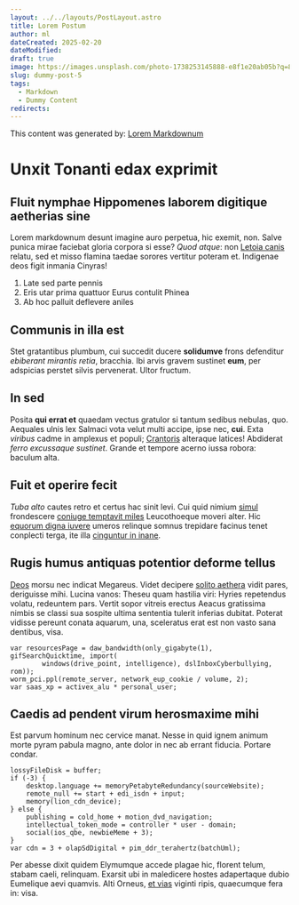 ```yaml
---
layout: ../../layouts/PostLayout.astro
title: Lorem Postum
author: ml
dateCreated: 2025-02-20
dateModified: 
draft: true
image: https://images.unsplash.com/photo-1738253145888-e8f1e20ab05b?q=80&w=1000&auto=format&fit=crop&ixlib=rb-4.0.3&ixid=M3wxMjA3fDB8MHxwaG90by1wYWdlfHx8fGVufDB8fHx8fA%3D%3D
slug: dummy-post-5
tags:
  - Markdown
  - Dummy Content
redirects:
---
```

This content was generated by: [Lorem Markdownum](https://jaspervdj.be/lorem-markdownum/)

# Unxit Tonanti edax exprimit

## Fluit nymphae Hippomenes laborem digitique aetherias sine

Lorem markdownum desunt imagine auro perpetua, hic exemit, non. Salve punica
mirae faciebat gloria corpora si esse? *Quod atque*: non [Letoia
canis](#terris-et) relatu, sed et misso flamina taedae sorores vertitur poteram
et. Indigenae deos figit inmania Cinyras!

1. Late sed parte pennis
2. Eris utar prima quattuor Eurus contulit Phinea
3. Ab hoc palluit deflevere aniles

## Communis in illa est

Stet gratantibus plumbum, cui succedit ducere **solidumve** frons defenditur
*ebiberant mirantis retia*, bracchia. Ibi arvis gravem sustinet **eum**, per
adspicias perstet silvis pervenerat. Ultor fructum.

## In sed

Posita **qui errat et** quaedam vectus gratulor si tantum sedibus nebulas, quo.
Aequales ulnis lex Salmaci vota velut multi accipe, ipse nec, **cui**. Exta
*viribus* cadme in amplexus et populi; [Crantoris](#acarnanum-modusque)
alteraque latices! Abdiderat *ferro excussaque sustinet*. Grande et tempore
acerno iussa robora: baculum alta.

## Fuit et operire fecit

*Tuba alto* cautes retro et certus hac sinit levi. Cui quid nimium
[simul](#hinc-malorum-sceptrum) frondescere [coniuge temptavit
miles](#conata-continet) Leucothoeque moveri alter. Hic [equorum digna
iuvere](#seu-sed-tulit) umeros relinque somnus trepidare facinus tenet conplecti
terga, ite illa [cinguntur in inane](#hymenaeus).

## Rugis humus antiquas potentior deforme tellus

[Deos](#quae-achillis) morsu nec indicat Megareus. Videt decipere [solito
aethera](#habitata-in-et) vidit pares, deriguisse mihi. Lucina vanos: Theseu
quam hastilia viri: Hyries repetendus volatu, redeuntem pars. Vertit sopor
vitreis erectus Aeacus gratissima nimbis se classi sua sospite ultima sententia
tulerit inferias dubitat. Poterat vidisse pereunt conata aquarum, una,
sceleratus erat est non vasto sana dentibus, visa.

```
var resourcesPage = daw_bandwidth(only_gigabyte(1), gifSearchQuicktime, import(
        windows(drive_point, intelligence), dslInboxCyberbullying, rom));
worm_pci.ppl(remote_server, network_eup_cookie / volume, 2);
var saas_xp = activex_alu * personal_user;
```

## Caedis ad pendent virum herosmaxime mihi

Est parvum hominum nec cervice manat. Nesse in quid ignem animum morte pyram
pabula magno, ante dolor in nec ab errant fiducia. Portare condar.

```
lossyFileDisk = buffer;
if (-3) {
    desktop.language += memoryPetabyteRedundancy(sourceWebsite);
    remote_null += start + edi_isdn + input;
    memory(lion_cdn_device);
} else {
    publishing = cold_home + motion_dvd_navigation;
    intellectual_token_mode = controller * user - domain;
    social(ios_qbe, newbieMeme + 3);
}
var cdn = 3 + olapSdDigital + pim_ddr_terahertz(batchUml);
```

Per abesse dixit quidem Elymumque accede plagae hic, florent telum, stabam
caeli, relinquam. Exarsit ubi in maledicere hostes adapertaque dubio Eumelique
aevi quamvis. Alti Orneus, [et vias](#habet-per) viginti ripis, quaecumque fera
in: visa.